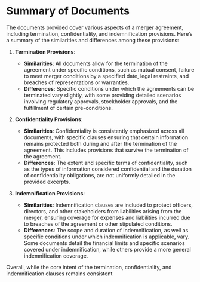 # Summary of Documents

The documents provided cover various aspects of a merger agreement, including termination, confidentiality, and indemnification provisions. Here’s a summary of the similarities and differences among these provisions:

1. **Termination Provisions**:
   - **Similarities**: All documents allow for the termination of the agreement under specific conditions, such as mutual consent, failure to meet merger conditions by a specified date, legal restraints, and breaches of representations or warranties.
   - **Differences**: Specific conditions under which the agreements can be terminated vary slightly, with some providing detailed scenarios involving regulatory approvals, stockholder approvals, and the fulfillment of certain pre-conditions.

2. **Confidentiality Provisions**:
   - **Similarities**: Confidentiality is consistently emphasized across all documents, with specific clauses ensuring that certain information remains protected both during and after the termination of the agreement. This includes provisions that survive the termination of the agreement.
   - **Differences**: The extent and specific terms of confidentiality, such as the types of information considered confidential and the duration of confidentiality obligations, are not uniformly detailed in the provided excerpts.

3. **Indemnification Provisions**:
   - **Similarities**: Indemnification clauses are included to protect officers, directors, and other stakeholders from liabilities arising from the merger, ensuring coverage for expenses and liabilities incurred due to breaches of the agreement or other stipulated conditions.
   - **Differences**: The scope and duration of indemnification, as well as specific conditions under which indemnification is applicable, vary. Some documents detail the financial limits and specific scenarios covered under indemnification, while others provide a more general indemnification coverage.

Overall, while the core intent of the termination, confidentiality, and indemnification clauses remains consistent